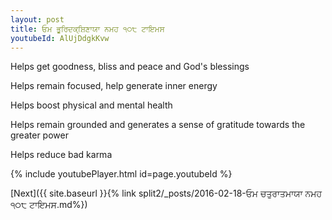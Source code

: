 ```yaml
---
layout: post
title: ਓਮ ਭੂਰਿਦਕ੍ਸ਼ਿਣਾਯਾ ਨਮਹ ੧੦੮ ਟਾਇਮਸ
youtubeId: AlUjDdgkKvw
---
```

 
 
Helps get goodness, bliss and peace and God's blessings
 
Helps remain focused, help generate inner energy 
 
Helps boost physical and mental health 
 
Helps remain grounded and generates a sense of gratitude towards the greater power 
 
Helps reduce bad karma
 
 
 
 


{% include youtubePlayer.html id=page.youtubeId %}
 
[Next]({{ site.baseurl }}{% link  split2/_posts/2016-02-18-ਓਮ ਚਤੁਰਾਤਮਾਯਾ ਨਮਹ ੧੦੮ ਟਾਇਮਸ.md%})
 
